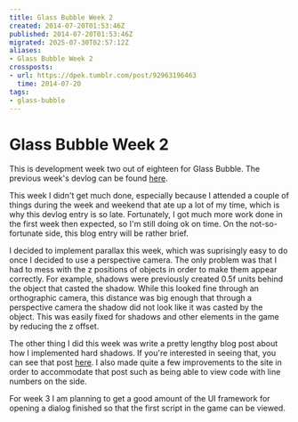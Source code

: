 ```yaml
---
title: Glass Bubble Week 2
created: 2014-07-20T01:53:46Z
published: 2014-07-20T01:53:46Z
migrated: 2025-07-30T02:57:12Z
aliases:
- Glass Bubble Week 2
crossposts:
- url: https://dpek.tumblr.com/post/92963196463
  time: 2014-07-20
tags:
- glass-bubble
---
```


# Glass Bubble Week 2

This is development week two out of eighteen for Glass Bubble. The previous week's devlog can be found [here](20140711060757.md).

This week I didn't get much done, especially because I attended a couple of things during the week and weekend that ate up a lot of my time, which is why this devlog entry is so late. Fortunately, I got much more work done in the first week then expected, so I'm still doing ok on time. On the not-so-fortunate side, this blog entry will be rather brief.

I decided to implement parallax this week, which was suprisingly easy to do once I decided to use a perspective camera. The only problem was that I had to mess with the z positions of objects in order to make them appear correctly. For example, shadows were previously created 0.5f units behind the object that casted the shadow. While this looked fine through an orthographic camera, this distance was big enough that through a perspective camera the shadow did not look like it was casted by the object. This was easily fixed for shadows and other elements in the game by reducing the z offset.

The other thing I did this week was write a pretty lengthy blog post about how I implemented hard shadows. If you're interested in seeing that, you can see that post [here](20140719234308.md). I also made quite a few improvements to the site in order to accommodate that post such as being able to view code with line numbers on the side.

For week 3 I am planning to get a good amount of the UI framework for opening a dialog finished so that the first script in the game can be viewed.
